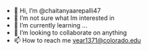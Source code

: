 - 👋 Hi, I’m @chaitanyaarepalli47
- 👀 I’m not sure what Im interested in
- 🌱 I’m currently learning ...
- 💞️ I’m looking to collaborate on anything
- 📫 How to reach me vear1371@colorado.edu

<!---
chaitanyaarepalli47/chaitanyaarepalli47 is a ✨ special ✨ repository because its `README.md` (this file) appears on your GitHub profile.
You can click the Preview link to take a look at your changes.
--->
